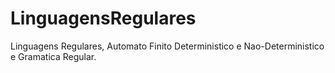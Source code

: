 # LinguagensRegulares
Linguagens Regulares, Automato Finito Deterministico e Nao-Deterministico e Gramatica Regular.
